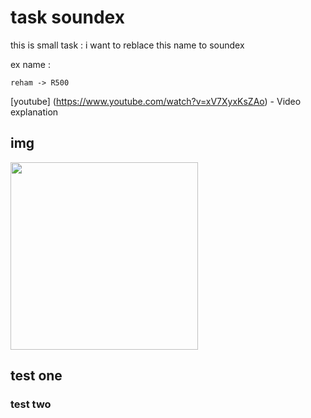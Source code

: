# task soundex

this is small task :
i want to reblace this name to soundex 

ex name :

```
reham -> R500
```
[youtube] (https://www.youtube.com/watch?v=xV7XyxKsZAo) - Video explanation

## img 
<img src="https://github.com/user-attachments/assets/957706c2-4b39-4a4d-b19f-59a50525d382"  width="300" >

## test one
### test two